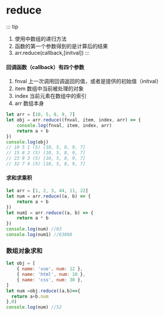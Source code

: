 # reduce

::: tip

1. 使用中数组的递归方法
2. 函数的第一个参数得到的是计算后的结果
3. arr.reduce(callback,[initval]) 
:::

#### 回调函数（callback）有四个参数

1. fnval 上一次调用回调返回的值，或者是提供的初始值（initval）
2. item 数组中当前被处理的对象
3. index 当前元素在数组中的索引
4. arr 数组本身

```js
let arr = [10, 5, 8, 9, 7]
let obj = arr.reduce((fnval, item, index, arr) => {
	console.log(fnval, item, index, arr)
	return a + b
})
console.log(obj)
// 10 5 1 (5) [10, 5, 8, 9, 7]
// 15 8 2 (5) [10, 5, 8, 9, 7]
// 23 9 3 (5) [10, 5, 8, 9, 7]
// 32 7 4 (5) [10, 5, 8, 9, 7]
```

#### 求和求乘积

```js
let arr = [1, 2, 3, 44, 11, 22]
let num = arr.reduce((a, b) => {
	return a + b
})
let num1 = arr.reduce((a, b) => {
	return a * b
})
console.log(num) //83
console.log(num1) //63888
```

### 数组对象求和

```js
let obj = [
	{ name: 'vue', num: 12 },
	{ name: 'html', num: 10 },
	{ name: 'css', num: 30 },
]
let num =obj.reduce((a,b)=>{
  return a+b.num
},0)
console.log(num) //52
```
